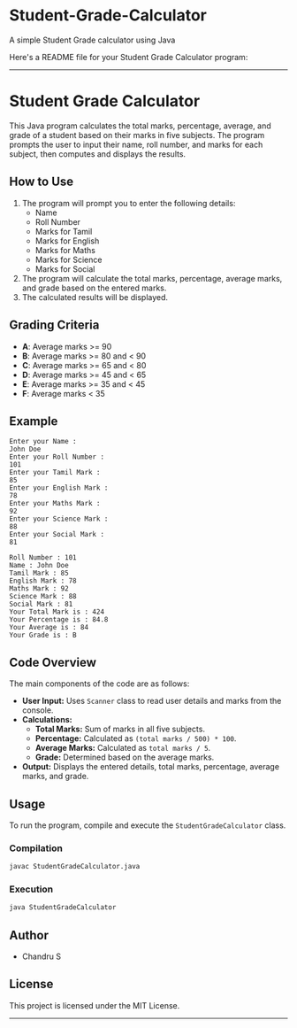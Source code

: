 # Student-Grade-Calculator
A simple Student Grade calculator using Java

Here's a README file for your Student Grade Calculator program:

---

# Student Grade Calculator

This Java program calculates the total marks, percentage, average, and grade of a student based on their marks in five subjects. The program prompts the user to input their name, roll number, and marks for each subject, then computes and displays the results.

## How to Use

1. The program will prompt you to enter the following details:
    - Name
    - Roll Number
    - Marks for Tamil
    - Marks for English
    - Marks for Maths
    - Marks for Science
    - Marks for Social
2. The program will calculate the total marks, percentage, average marks, and grade based on the entered marks.
3. The calculated results will be displayed.

## Grading Criteria

- **A**: Average marks >= 90
- **B**: Average marks >= 80 and < 90
- **C**: Average marks >= 65 and < 80
- **D**: Average marks >= 45 and < 65
- **E**: Average marks >= 35 and < 45
- **F**: Average marks < 35

## Example

```
Enter your Name :
John Doe
Enter your Roll Number :
101
Enter your Tamil Mark :
85
Enter your English Mark :
78
Enter your Maths Mark :
92
Enter your Science Mark :
88
Enter your Social Mark :
81

Roll Number : 101
Name : John Doe
Tamil Mark : 85
English Mark : 78
Maths Mark : 92
Science Mark : 88
Social Mark : 81
Your Total Mark is : 424
Your Percentage is : 84.8
Your Average is : 84
Your Grade is : B
```

## Code Overview

The main components of the code are as follows:

- **User Input:** Uses `Scanner` class to read user details and marks from the console.
- **Calculations:**
  - **Total Marks:** Sum of marks in all five subjects.
  - **Percentage:** Calculated as `(total marks / 500) * 100`.
  - **Average Marks:** Calculated as `total marks / 5`.
  - **Grade:** Determined based on the average marks.
- **Output:** Displays the entered details, total marks, percentage, average marks, and grade.

## Usage

To run the program, compile and execute the `StudentGradeCalculator` class.

### Compilation

```bash
javac StudentGradeCalculator.java
```

### Execution

```bash
java StudentGradeCalculator
```

## Author

- Chandru S

## License

This project is licensed under the MIT License.

---

